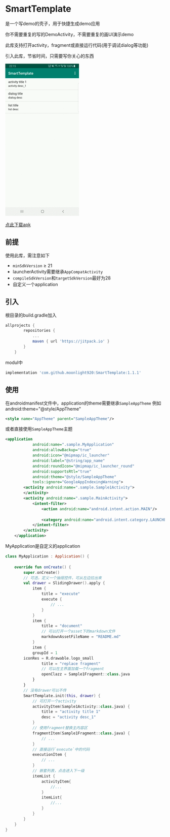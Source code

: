 # SmartTemplate
是一个写demo的壳子，用于快捷生成demo应用

你不需要重复的写的DemoActivity，不需要重复的画UI演示demo

此库支持打开activity，fragment或直接运行代码(用于调试dialog等功能)

引入此库，节省时间，只需要写你关心的东西

![演示](https://raw.githubusercontent.com/moonlight920/SmartTemplate/b5cc7ff0634a4001da57bf1c330de32af982485f/album/samrt_template.gif)  

[点此下载apk](https://raw.githubusercontent.com/moonlight920/SmartTemplate/master/app-debug.apk)

## 前提
使用此库，需注意如下
* `minSdkVersion` ≥ 21
* launcherActivity需要继承`AppCompatActivity`
* `compileSdkVersion`和`targetSdkVersion`最好为28
* 自定义一个application

## 引入
根目录的build.gradle加入
```groovy
allprojects {
		repositories {
			...
			maven { url 'https://jitpack.io' }
		}
	}
```
modul中
```groovy
implementation 'com.github.moonlight920:SmartTemplate:1.1.1'
```

## 使用
在androidmanifest文件中，application的theme需要继承`SampleAppTheme`
例如android:theme="@style/AppTheme"
```xml
<style name="AppTheme" parent="SampleAppTheme"/>
```
或者直接使用`SampleAppTheme`主题
```xml
<application
            android:name=".sample.MyApplication"
            android:allowBackup="true"
            android:icon="@mipmap/ic_launcher"
            android:label="@string/app_name"
            android:roundIcon="@mipmap/ic_launcher_round"
            android:supportsRtl="true"
            android:theme="@style/SampleAppTheme"
            tools:ignore="GoogleAppIndexingWarning">
        <activity android:name=".sample.Sample1Activity">
        </activity>
        <activity android:name=".sample.MainActivity">
            <intent-filter>
                <action android:name="android.intent.action.MAIN"/>

                <category android:name="android.intent.category.LAUNCHER"/>
            </intent-filter>
        </activity>
    </application>
```
MyApplication是自定义的application
```kotlin
class MyApplication : Application() {

    override fun onCreate() {
        super.onCreate()
        // 可选，定义一个抽屉控件，可从左边拉出来
        val drawer = SlidingDrawer().apply {
            item {
                title = "execute"
                execute {
                    // ...
                }
            }
            item {
                title = "document"
                // 可以打开一个asset下的markdown文件                
                markdownAssetFileName = "README.md"
            }
            item {
	    	groupId = 1
		iconRes = R.drawable.logo_small
                title = "replace fragment"
                // 可以在主界面加载一个fragment
                openClazz = Sample1Fragment::class.java
            }
        }
        // 没有drawer可以不传
        SmartTemplate.init(this, drawer) {
            // 可打开一个activity
            activityItem(Sample1Activity::class.java) {
                title = "activity title 1"
                desc = "activity desc_1"
            }
            // 使用fragment替换主内容区
            fragmentItem(Sample1Fragment::class.java) {
                // ...
            }
            // 直接运行`execute`中的代码
            executionItem {
                // ...
            }
            // 嵌套列表，点击进入下一级
            itemList {
                activityItem{
                    //...
                }
                itemList{
                    //...
                }
            }
        }
    }
}
```
